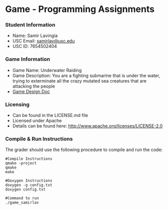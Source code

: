 # Game - Programming Assignments
### Student Information
  + Name: Samir Lavingia
  + USC Email: samirlav@usc.edu
  + USC ID: 7654502404

### Game Information
  + Game Name: Underwater Raiding
  + Game Description: You are a fighting submarine that is under the water, trying to exterminate all the crazy mutated sea creatures that are attacking the people
  + [Game Design Doc](GameDesignDoc.md)

### Licensing
  + Can be found in the LICENSE.md file
  + Licensed under Apache
  + Details can be found here: http://www.apache.org/licenses/LICENSE-2.0


### Compile & Run Instructions
The grader should use the following procedure to compile and run the code:
```shell
#Compile Instructions
qmake -project
qmake
make

#Doxygen Instructions
doxygen -g config.txt
doxygen config.txt

#Command to run
./game_samirlav
```



